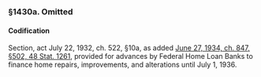 ### §1430a. Omitted ###

#### Codification ####

Section, act July 22, 1932, ch. 522, §10a, as added [June 27, 1934, ch. 847, §502, 48 Stat. 1261](/statviewer.htm?volume=48&page=1261), provided for advances by Federal Home Loan Banks to finance home repairs, improvements, and alterations until July 1, 1936.